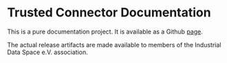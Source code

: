 # Trusted Connector Documentation

This is a pure documentation project. It is available as a Github [page](https://industrial-data-space.github.io/trusted-connector-documentation/).

The actual release artifacts are made available to members of the Industrial Data Space e.V. association.
